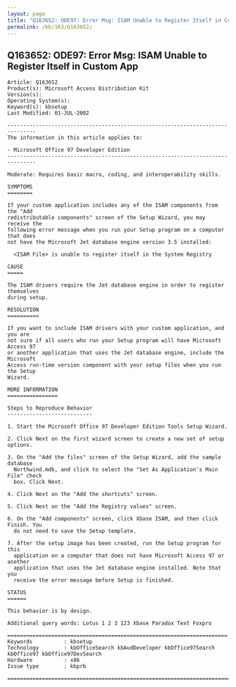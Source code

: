 ```yaml
---
layout: page
title: "Q163652: ODE97: Error Msg: ISAM Unable to Register Itself in Custom App"
permalink: /kb/163/Q163652/
---
```


## Q163652: ODE97: Error Msg: ISAM Unable to Register Itself in Custom App

	Article: Q163652
	Product(s): Microsoft Access Distribution Kit
	Version(s): 
	Operating System(s): 
	Keyword(s): kbsetup
	Last Modified: 01-JUL-2002
	
	-------------------------------------------------------------------------------
	The information in this article applies to:
	
	- Microsoft Office 97 Developer Edition 
	-------------------------------------------------------------------------------
	
	Moderate: Requires basic macro, coding, and interoperability skills.
	
	SYMPTOMS
	========
	
	If your custom application includes any of the ISAM components from the "Add
	redistributable components" screen of the Setup Wizard, you may receive the
	following error message when you run your Setup program on a computer that does
	not have the Microsoft Jet database engine version 3.5 installed:
	
	  <ISAM File> is unable to register itself in the System Registry
	
	CAUSE
	=====
	
	The ISAM drivers require the Jet database engine in order to register themselves
	during setup.
	
	RESOLUTION
	==========
	
	If you want to include ISAM drivers with your custom application, and you are
	not sure if all users who run your Setup program will have Microsoft Access 97
	or another application that uses the Jet database engine, include the Microsoft
	Access run-time version component with your setup files when you run the Setup
	Wizard.
	
	MORE INFORMATION
	================
	
	Steps to Reproduce Behavior
	---------------------------
	
	1. Start the Microsoft Office 97 Developer Edition Tools Setup Wizard.
	
	2. Click Next on the first wizard screen to create a new set of setup options.
	
	3. On the "Add the files" screen of the Setup Wizard, add the sample database
	  Northwind.mdb, and click to select the "Set As Application's Main File" check
	  box. Click Next.
	
	4. Click Next on the "Add the shortcuts" screen.
	
	5. Click Next on the "Add the Registry values" screen.
	
	6. On the "Add components" screen, click Xbase ISAM, and then click Finish. You
	  do not need to save the Setup template.
	
	7. After the setup image has been created, run the Setup program for this
	  application on a computer that does not have Microsoft Access 97 or another
	  application that uses the Jet database engine installed. Note that you
	  receive the error message before Setup is finished.
	
	STATUS
	======
	
	This behavior is by design.
	
	Additional query words: Lotus 1 2 3 123 Xbase Paradox Text Foxpro
	
	======================================================================
	Keywords          : kbsetup 
	Technology        : kbOfficeSearch kbAudDeveloper kbOffice97Search kbOffice97 kbOffice97DevSearch
	Hardware          : x86
	Issue type        : kbprb
	
	=============================================================================
	
